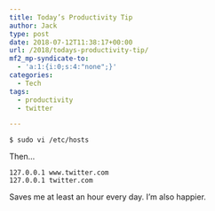 ```yaml
---
title: Today’s Productivity Tip
author: Jack
type: post
date: 2018-07-12T11:38:17+00:00
url: /2018/todays-productivity-tip/
mf2_mp-syndicate-to:
  - 'a:1:{i:0;s:4:"none";}'
categories:
  - Tech
tags:
  - productivity
  - twitter

---
```

<pre class="wp-block-code"><code>$ sudo vi /etc/hosts</code></pre>

Then&#8230;

<pre class="wp-block-code"><code>127.0.0.1 www.twitter.com
127.0.0.1 twitter.com</code></pre>

Saves me at least an hour every day. I&#8217;m also happier.